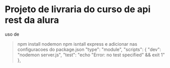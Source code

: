 # Projeto de livraria do curso de api rest da alura

uso de 
> npm install nodemon
> npm isntall express
e adicionar nas configuracoes do package.json
> "type": "module",
>"scripts": {
    "dev": "nodemon server.js",
    "test": "echo \"Error: no test specified\" && exit 1"
  },
